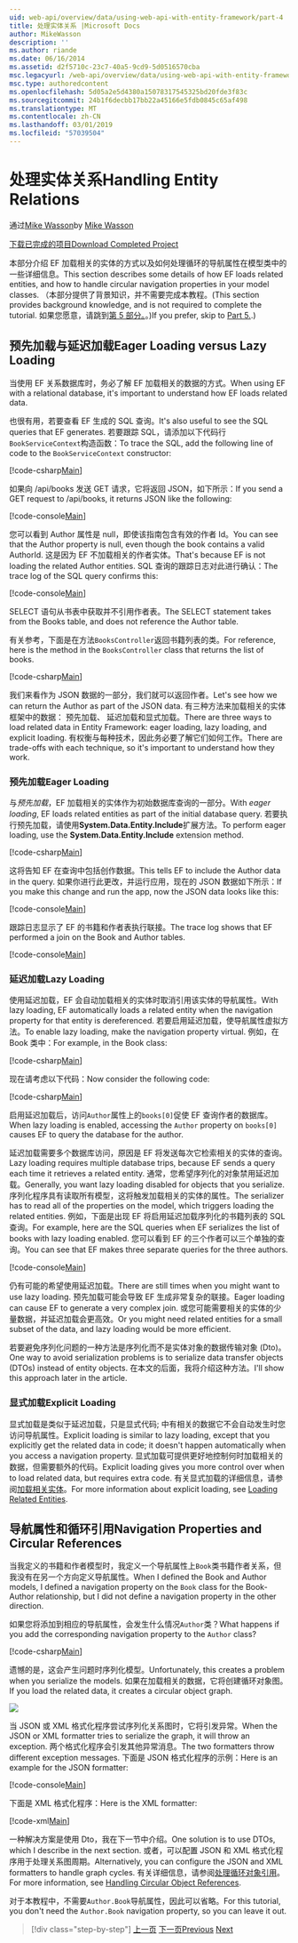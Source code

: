 ```yaml
---
uid: web-api/overview/data/using-web-api-with-entity-framework/part-4
title: 处理实体关系 |Microsoft Docs
author: MikeWasson
description: ''
ms.author: riande
ms.date: 06/16/2014
ms.assetid: d2f5710c-23c7-40a5-9cd9-5d0516570cba
msc.legacyurl: /web-api/overview/data/using-web-api-with-entity-framework/part-4
msc.type: authoredcontent
ms.openlocfilehash: 5d05a2e5d4380a15078317545325bd20fde3f83c
ms.sourcegitcommit: 24b1f6decbb17bb22a45166e5fdb0845c65af498
ms.translationtype: MT
ms.contentlocale: zh-CN
ms.lasthandoff: 03/01/2019
ms.locfileid: "57039504"
---
```

<a name="handling-entity-relations"></a><span data-ttu-id="7bf2c-102">处理实体关系</span><span class="sxs-lookup"><span data-stu-id="7bf2c-102">Handling Entity Relations</span></span>
====================
<span data-ttu-id="7bf2c-103">通过[Mike Wasson](https://github.com/MikeWasson)</span><span class="sxs-lookup"><span data-stu-id="7bf2c-103">by [Mike Wasson](https://github.com/MikeWasson)</span></span>

[<span data-ttu-id="7bf2c-104">下载已完成的项目</span><span class="sxs-lookup"><span data-stu-id="7bf2c-104">Download Completed Project</span></span>](https://github.com/MikeWasson/BookService)

<span data-ttu-id="7bf2c-105">本部分介绍 EF 加载相关的实体的方式以及如何处理循环的导航属性在模型类中的一些详细信息。</span><span class="sxs-lookup"><span data-stu-id="7bf2c-105">This section describes some details of how EF loads related entities, and how to handle circular navigation properties in your model classes.</span></span> <span data-ttu-id="7bf2c-106">（本部分提供了背景知识，并不需要完成本教程。</span><span class="sxs-lookup"><span data-stu-id="7bf2c-106">(This section provides background knowledge, and is not required to complete the tutorial.</span></span> <span data-ttu-id="7bf2c-107">如果您愿意，请跳到[第 5 部分。](part-5.md)。)</span><span class="sxs-lookup"><span data-stu-id="7bf2c-107">If you prefer, skip to [Part 5.](part-5.md).)</span></span>

## <a name="eager-loading-versus-lazy-loading"></a><span data-ttu-id="7bf2c-108">预先加载与延迟加载</span><span class="sxs-lookup"><span data-stu-id="7bf2c-108">Eager Loading versus Lazy Loading</span></span>

<span data-ttu-id="7bf2c-109">当使用 EF 关系数据库时，务必了解 EF 加载相关的数据的方式。</span><span class="sxs-lookup"><span data-stu-id="7bf2c-109">When using EF with a relational database, it's important to understand how EF loads related data.</span></span>

<span data-ttu-id="7bf2c-110">也很有用，若要查看 EF 生成的 SQL 查询。</span><span class="sxs-lookup"><span data-stu-id="7bf2c-110">It's also useful to see the SQL queries that EF generates.</span></span> <span data-ttu-id="7bf2c-111">若要跟踪 SQL，请添加以下代码行`BookServiceContext`构造函数：</span><span class="sxs-lookup"><span data-stu-id="7bf2c-111">To trace the SQL, add the following line of code to the `BookServiceContext` constructor:</span></span>

[!code-csharp[Main](part-4/samples/sample1.cs)]

<span data-ttu-id="7bf2c-112">如果向 /api/books 发送 GET 请求，它将返回 JSON，如下所示：</span><span class="sxs-lookup"><span data-stu-id="7bf2c-112">If you send a GET request to /api/books, it returns JSON like the following:</span></span>

[!code-console[Main](part-4/samples/sample2.cmd)]

<span data-ttu-id="7bf2c-113">您可以看到 Author 属性是 null，即使该指南包含有效的作者 Id。</span><span class="sxs-lookup"><span data-stu-id="7bf2c-113">You can see that the Author property is null, even though the book contains a valid AuthorId.</span></span> <span data-ttu-id="7bf2c-114">这是因为 EF 不加载相关的作者实体。</span><span class="sxs-lookup"><span data-stu-id="7bf2c-114">That's because EF is not loading the related Author entities.</span></span> <span data-ttu-id="7bf2c-115">SQL 查询的跟踪日志对此进行确认：</span><span class="sxs-lookup"><span data-stu-id="7bf2c-115">The trace log of the SQL query confirms this:</span></span>

[!code-console[Main](part-4/samples/sample3.sql)]

<span data-ttu-id="7bf2c-116">SELECT 语句从书表中获取并不引用作者表。</span><span class="sxs-lookup"><span data-stu-id="7bf2c-116">The SELECT statement takes from the Books table, and does not reference the Author table.</span></span>

<span data-ttu-id="7bf2c-117">有关参考，下面是在方法`BooksController`返回书籍列表的类。</span><span class="sxs-lookup"><span data-stu-id="7bf2c-117">For reference, here is the method in the `BooksController` class that returns the list of books.</span></span>

[!code-csharp[Main](part-4/samples/sample4.cs)]

<span data-ttu-id="7bf2c-118">我们来看作为 JSON 数据的一部分，我们就可以返回作者。</span><span class="sxs-lookup"><span data-stu-id="7bf2c-118">Let's see how we can return the Author as part of the JSON data.</span></span> <span data-ttu-id="7bf2c-119">有三种方法来加载相关的实体框架中的数据： 预先加载、 延迟加载和显式加载。</span><span class="sxs-lookup"><span data-stu-id="7bf2c-119">There are three ways to load related data in Entity Framework: eager loading, lazy loading, and explicit loading.</span></span> <span data-ttu-id="7bf2c-120">有权衡与每种技术，因此务必要了解它们如何工作。</span><span class="sxs-lookup"><span data-stu-id="7bf2c-120">There are trade-offs with each technique, so it's important to understand how they work.</span></span>

### <a name="eager-loading"></a><span data-ttu-id="7bf2c-121">预先加载</span><span class="sxs-lookup"><span data-stu-id="7bf2c-121">Eager Loading</span></span>

<span data-ttu-id="7bf2c-122">与*预先加载*，EF 加载相关的实体作为初始数据库查询的一部分。</span><span class="sxs-lookup"><span data-stu-id="7bf2c-122">With *eager loading*, EF loads related entities as part of the initial database query.</span></span> <span data-ttu-id="7bf2c-123">若要执行预先加载，请使用**System.Data.Entity.Include**扩展方法。</span><span class="sxs-lookup"><span data-stu-id="7bf2c-123">To perform eager loading, use the **System.Data.Entity.Include** extension method.</span></span>

[!code-csharp[Main](part-4/samples/sample5.cs)]

<span data-ttu-id="7bf2c-124">这将告知 EF 在查询中包括创作数据。</span><span class="sxs-lookup"><span data-stu-id="7bf2c-124">This tells EF to include the Author data in the query.</span></span> <span data-ttu-id="7bf2c-125">如果你进行此更改，并运行应用，现在的 JSON 数据如下所示：</span><span class="sxs-lookup"><span data-stu-id="7bf2c-125">If you make this change and run the app, now the JSON data looks like this:</span></span>

[!code-console[Main](part-4/samples/sample6.cmd)]

<span data-ttu-id="7bf2c-126">跟踪日志显示了 EF 的书籍和作者表执行联接。</span><span class="sxs-lookup"><span data-stu-id="7bf2c-126">The trace log shows that EF performed a join on the Book and Author tables.</span></span>

[!code-console[Main](part-4/samples/sample7.cmd)]

### <a name="lazy-loading"></a><span data-ttu-id="7bf2c-127">延迟加载</span><span class="sxs-lookup"><span data-stu-id="7bf2c-127">Lazy Loading</span></span>

<span data-ttu-id="7bf2c-128">使用延迟加载，EF 会自动加载相关的实体时取消引用该实体的导航属性。</span><span class="sxs-lookup"><span data-stu-id="7bf2c-128">With lazy loading, EF automatically loads a related entity when the navigation property for that entity is dereferenced.</span></span> <span data-ttu-id="7bf2c-129">若要启用延迟加载，使导航属性虚拟方法。</span><span class="sxs-lookup"><span data-stu-id="7bf2c-129">To enable lazy loading, make the navigation property virtual.</span></span> <span data-ttu-id="7bf2c-130">例如，在 Book 类中：</span><span class="sxs-lookup"><span data-stu-id="7bf2c-130">For example, in the Book class:</span></span>

[!code-csharp[Main](part-4/samples/sample8.cs?highlight=6)]

<span data-ttu-id="7bf2c-131">现在请考虑以下代码：</span><span class="sxs-lookup"><span data-stu-id="7bf2c-131">Now consider the following code:</span></span>

[!code-csharp[Main](part-4/samples/sample9.cs)]

<span data-ttu-id="7bf2c-132">启用延迟加载后，访问`Author`属性上的`books[0]`促使 EF 查询作者的数据库。</span><span class="sxs-lookup"><span data-stu-id="7bf2c-132">When lazy loading is enabled, accessing the `Author` property on `books[0]` causes EF to query the database for the author.</span></span>

<span data-ttu-id="7bf2c-133">延迟加载需要多个数据库访问，原因是 EF 将发送每次它检索相关的实体的查询。</span><span class="sxs-lookup"><span data-stu-id="7bf2c-133">Lazy loading requires multiple database trips, because EF sends a query each time it retrieves a related entity.</span></span> <span data-ttu-id="7bf2c-134">通常，您希望序列化的对象禁用延迟加载。</span><span class="sxs-lookup"><span data-stu-id="7bf2c-134">Generally, you want lazy loading disabled for objects that you serialize.</span></span> <span data-ttu-id="7bf2c-135">序列化程序具有读取所有模型，这将触发加载相关的实体的属性。</span><span class="sxs-lookup"><span data-stu-id="7bf2c-135">The serializer has to read all of the properties on the model, which triggers loading the related entities.</span></span> <span data-ttu-id="7bf2c-136">例如，下面是出现 EF 将启用延迟加载序列化的书籍列表的 SQL 查询。</span><span class="sxs-lookup"><span data-stu-id="7bf2c-136">For example, here are the SQL queries when EF serializes the list of books with lazy loading enabled.</span></span> <span data-ttu-id="7bf2c-137">您可以看到 EF 的三个作者可以三个单独的查询。</span><span class="sxs-lookup"><span data-stu-id="7bf2c-137">You can see that EF makes three separate queries for the three authors.</span></span>

[!code-console[Main](part-4/samples/sample10.sql)]

<span data-ttu-id="7bf2c-138">仍有可能的希望使用延迟加载。</span><span class="sxs-lookup"><span data-stu-id="7bf2c-138">There are still times when you might want to use lazy loading.</span></span> <span data-ttu-id="7bf2c-139">预先加载可能会导致 EF 生成非常复杂的联接。</span><span class="sxs-lookup"><span data-stu-id="7bf2c-139">Eager loading can cause EF to generate a very complex join.</span></span> <span data-ttu-id="7bf2c-140">或您可能需要相关的实体的少量数据，并延迟加载会更高效。</span><span class="sxs-lookup"><span data-stu-id="7bf2c-140">Or you might need related entities for a small subset of the data, and lazy loading would be more efficient.</span></span>

<span data-ttu-id="7bf2c-141">若要避免序列化问题的一种方法是序列化而不是实体对象的数据传输对象 (Dto)。</span><span class="sxs-lookup"><span data-stu-id="7bf2c-141">One way to avoid serialization problems is to serialize data transfer objects (DTOs) instead of entity objects.</span></span> <span data-ttu-id="7bf2c-142">在本文的后面，我将介绍这种方法。</span><span class="sxs-lookup"><span data-stu-id="7bf2c-142">I'll show this approach later in the article.</span></span>

### <a name="explicit-loading"></a><span data-ttu-id="7bf2c-143">显式加载</span><span class="sxs-lookup"><span data-stu-id="7bf2c-143">Explicit Loading</span></span>

<span data-ttu-id="7bf2c-144">显式加载是类似于延迟加载，只是显式代码; 中有相关的数据它不会自动发生时您访问导航属性。</span><span class="sxs-lookup"><span data-stu-id="7bf2c-144">Explicit loading is similar to lazy loading, except that you explicitly get the related data in code; it doesn't happen automatically when you access a navigation property.</span></span> <span data-ttu-id="7bf2c-145">显式加载可提供更好地控制何时加载相关的数据，但需要额外的代码。</span><span class="sxs-lookup"><span data-stu-id="7bf2c-145">Explicit loading gives you more control over when to load related data, but requires extra code.</span></span> <span data-ttu-id="7bf2c-146">有关显式加载的详细信息，请参阅[加载相关实体](https://msdn.microsoft.com/data/jj574232#explicit)。</span><span class="sxs-lookup"><span data-stu-id="7bf2c-146">For more information about explicit loading, see [Loading Related Entities](https://msdn.microsoft.com/data/jj574232#explicit).</span></span>

## <a name="navigation-properties-and-circular-references"></a><span data-ttu-id="7bf2c-147">导航属性和循环引用</span><span class="sxs-lookup"><span data-stu-id="7bf2c-147">Navigation Properties and Circular References</span></span>

<span data-ttu-id="7bf2c-148">当我定义的书籍和作者模型时，我定义一个导航属性上`Book`类书籍作者关系，但我没有在另一个方向定义导航属性。</span><span class="sxs-lookup"><span data-stu-id="7bf2c-148">When I defined the Book and Author models, I defined a navigation property on the `Book` class for the Book-Author relationship, but I did not define a navigation property in the other direction.</span></span>

<span data-ttu-id="7bf2c-149">如果您将添加到相应的导航属性，会发生什么情况`Author`类？</span><span class="sxs-lookup"><span data-stu-id="7bf2c-149">What happens if you add the corresponding navigation property to the `Author` class?</span></span>

[!code-csharp[Main](part-4/samples/sample11.cs?highlight=7)]

<span data-ttu-id="7bf2c-150">遗憾的是，这会产生问题时序列化模型。</span><span class="sxs-lookup"><span data-stu-id="7bf2c-150">Unfortunately, this creates a problem when you serialize the models.</span></span> <span data-ttu-id="7bf2c-151">如果在加载相关的数据，它将创建循环对象图。</span><span class="sxs-lookup"><span data-stu-id="7bf2c-151">If you load the related data, it creates a circular object graph.</span></span>

![](part-4/_static/image1.png)

<span data-ttu-id="7bf2c-152">当 JSON 或 XML 格式化程序尝试序列化关系图时，它将引发异常。</span><span class="sxs-lookup"><span data-stu-id="7bf2c-152">When the JSON or XML formatter tries to serialize the graph, it will throw an exception.</span></span> <span data-ttu-id="7bf2c-153">两个格式化程序会引发其他异常消息。</span><span class="sxs-lookup"><span data-stu-id="7bf2c-153">The two formatters throw different exception messages.</span></span> <span data-ttu-id="7bf2c-154">下面是 JSON 格式化程序的示例：</span><span class="sxs-lookup"><span data-stu-id="7bf2c-154">Here is an example for the JSON formatter:</span></span>

[!code-console[Main](part-4/samples/sample12.cmd)]

<span data-ttu-id="7bf2c-155">下面是 XML 格式化程序：</span><span class="sxs-lookup"><span data-stu-id="7bf2c-155">Here is the XML formatter:</span></span>

[!code-xml[Main](part-4/samples/sample13.xml)]

<span data-ttu-id="7bf2c-156">一种解决方案是使用 Dto，我在下一节中介绍。</span><span class="sxs-lookup"><span data-stu-id="7bf2c-156">One solution is to use DTOs, which I describe in the next section.</span></span> <span data-ttu-id="7bf2c-157">或者，可以配置 JSON 和 XML 格式化程序用于处理关系图周期。</span><span class="sxs-lookup"><span data-stu-id="7bf2c-157">Alternatively, you can configure the JSON and XML formatters to handle graph cycles.</span></span> <span data-ttu-id="7bf2c-158">有关详细信息，请参阅[处理循环对象引用](../../formats-and-model-binding/json-and-xml-serialization.md#handling_circular_object_references)。</span><span class="sxs-lookup"><span data-stu-id="7bf2c-158">For more information, see [Handling Circular Object References](../../formats-and-model-binding/json-and-xml-serialization.md#handling_circular_object_references).</span></span>

<span data-ttu-id="7bf2c-159">对于本教程中，不需要`Author.Book`导航属性，因此可以省略。</span><span class="sxs-lookup"><span data-stu-id="7bf2c-159">For this tutorial, you don't need the `Author.Book` navigation property, so you can leave it out.</span></span>

> [!div class="step-by-step"]
> <span data-ttu-id="7bf2c-160">[上一页](part-3.md)
> [下一页](part-5.md)</span><span class="sxs-lookup"><span data-stu-id="7bf2c-160">[Previous](part-3.md)
[Next](part-5.md)</span></span>
